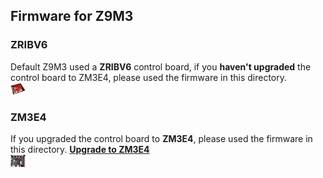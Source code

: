 ## Firmware for Z9M3 
### ZRIBV6 
Default Z9M3 used a **ZRIBV6** control board, if you **haven't upgraded** the control board to ZM3E4, please used the firmware in this directory.  
![ZRIBV6](../ZRIBV6.jpg)    

### ZM3E4
If you upgraded the control board to **ZM3E4**, please used the firmware in this directory.  [**Upgrade to ZM3E4**](https://www.aliexpress.com/item/1005001300737027.html)   
![ZM3E4](../ZM3E4.jpg)  
 




